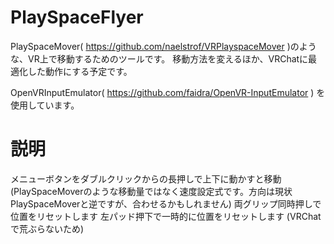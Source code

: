 # PlaySpaceFlyer
PlaySpaceMover( https://github.com/naelstrof/VRPlayspaceMover )のような、VR上で移動するためのツールです。
移動方法を変えるほか、VRChatに最適化した動作にする予定です。

OpenVRInputEmulator( https://github.com/faidra/OpenVR-InputEmulator ) を使用しています。

# 説明
メニューボタンをダブルクリックからの長押しで上下に動かすと移動 (PlaySpaceMoverのような移動量ではなく速度設定式です。方向は現状PlaySpaceMoverと逆ですが、合わせるかもしれません)
両グリップ同時押しで位置をリセットします
左パッド押下で一時的に位置をリセットします (VRChatで荒ぶらないため)
